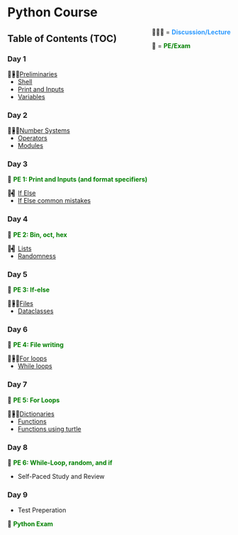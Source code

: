 # Python Course

<div style=float:right>
👨🏽‍🏫 = <span style="color: #2c99ff"><b>Discussion/Lecture</b></span>

🧠 = <span style="color: green"><b>PE/Exam</b></span>
</div>

## Table of Contents (TOC)

### Day 1 

<div style=float:left>👨🏽‍🏫</div> 

- [Preliminaries][ex_0a_preliminaries] 
- [Shell][ex_0b_shell]
- [Print and Inputs][ex_1a_prints_and_inputs]  
- [Variables][ex_1b_variables] 

### Day 2

<div style=float:left>👩🏽‍🏫</div>  

- [Number Systems][ex_2a_number_systems]  
- [Operators][ex_2b_operators]
- [Modules][ex_2c_modules]

### Day 3
🧠 <span style="color: green"><b>PE 1: Print and Inputs (and format specifiers)</b></span>

<div style=float:left>👨‍🏫</div>  

- [If Else][ex_3a_if_else]  
- [If Else common mistakes][ex_3b_if_else_common_mistakes]

### Day 4
🧠 <span style="color: green"><b>PE 2: Bin, oct, hex</b></span>

<div style=float:left>👩‍🏫</div>   

- [Lists][ex_4a_lists] 
- [Randomness][ex_4b_randomness]

### Day 5
🧠 <span style="color: green"><b>PE 3: If-else</b></span>

<div style=float:left>👨🏽‍🏫</div>   

- [Files][ex_5a_files]
- [Dataclasses][ex_5b_dataclasses] 

### Day 6
🧠 <span style="color: green"><b>PE 4: File writing</b></span>

<div style=float:left>👩🏼‍🏫</div>   

- [For loops][ex_6a_for_loops]
- [While loops][ex_6b_while_loops]

### Day 7
🧠 <span style="color: green"><b>PE 5: For Loops</b></span>

<div style=float:left>👨🏼‍🏫</div>   

- [Dictionaries][ex_7a_dictionaries]
- [Functions][ex_7b_functions]
- [Functions using turtle][ex_8a_functions_using_turtle]  

### Day 8
🧠 <span style="color: green"><b>PE 6: While-Loop, random, and if </b></span>

- Self-Paced Study and Review

### Day 9
- Test Preperation

🧠 <span style="color: green"><b>Python Exam</b></span>



[ex_0a_preliminaries]: https://github.com/python-can-define-radio/python-course/blob/main/classroom_activities/Ch01_Basics/ex_0a_preliminaries.md  
[ex_0b_shell]: https://github.com/python-can-define-radio/python-course/blob/main/classroom_activities/Ch01_Basics/ex_0b_shell.md
[ex_1a_prints_and_inputs]: https://github.com/python-can-define-radio/python-course/blob/main/classroom_activities/Ch01_Basics/ex_1a_print_and_inputs.md
[ex_1b_variables]: https://github.com/python-can-define-radio/python-course/blob/main/classroom_activities/Ch01_Basics/ex_1b_variables_modules_formatting.md
[ex_2a_number_systems]: https://github.com/python-can-define-radio/python-course/blob/main/classroom_activities/Ch01_Basics/ex_2a_number_systems.md
[ex_2b_operators]: https://github.com/python-can-define-radio/python-course/blob/main/classroom_activities/Ch01_Basics/ex_2b_operators.md
[ex_2c_modules]: https://github.com/python-can-define-radio/python-course/blob/main/classroom_activities/Ch01_Basics/ex_1b_variables_modules_formatting.md#modules
[ex_3a_if_else]: https://github.com/python-can-define-radio/python-course/blob/main/classroom_activities/Ch01_Basics/ex_3a_if_else.md
[ex_3b_if_else_common_mistakes]: https://github.com/python-can-define-radio/python-course/blob/main/classroom_activities/Ch01_Basics/ex_3b_if_else_common_mistakes.md
[ex_4a_lists]: https://github.com/python-can-define-radio/python-course/blob/main/classroom_activities/Ch01_Basics/ex_4a_lists.md
[ex_4b_randomness]: https://github.com/python-can-define-radio/python-course/blob/main/classroom_activities/Ch01_Basics/ex_5a_randomness.md
[ex_5a_files]: https://github.com/python-can-define-radio/python-course/blob/main/classroom_activities/Ch01_Basics/ex_4b_files.md
[ex_5b_dataclasses]: https://github.com/python-can-define-radio/python-course/blob/main/classroom_activities/Ch01_Basics/ex_6a_dataclasses.md
[ex_6a_for_loops]: https://github.com/python-can-define-radio/python-course/blob/main/classroom_activities/Ch01_Basics/ex_6a_for_loops.md
[ex_6b_while_loops]: https://github.com/python-can-define-radio/python-course/blob/main/classroom_activities/Ch01_Basics/ex_6b_while_loops.md
[ex_7a_dictionaries]: https://github.com/python-can-define-radio/python-course/blob/main/classroom_activities/Ch01_Basics/ex_7a_dictionaries.md
[ex_7b_functions]: https://github.com/python-can-define-radio/python-course/blob/main/classroom_activities/Ch01_Basics/ex_7b_functions.md
[ex_8a_functions_using_turtle]: https://github.com/python-can-define-radio/python-course/blob/main/classroom_activities/Ch01_Basics/ex_8a_functions_using_turtle.md
